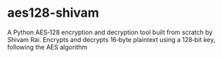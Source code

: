 # aes128-shivam
A Python AES‑128 encryption and decryption tool built from scratch by Shivam Rai. Encrypts and decrypts 16‑byte plaintext using a 128‑bit key, following the AES algorithm
